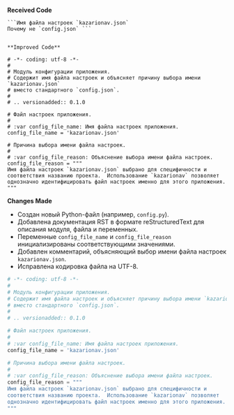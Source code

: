 **Received Code**

```
```Имя файла настроек `kazarionav.json`
Почему не `config.json` ```


**Improved Code**

```
```
# -*- coding: utf-8 -*-
#
# Модуль конфигурации приложения.
# Содержит имя файла настроек и объясняет причину выбора имени `kazarionav.json`
# вместо стандартного `config.json`.
#
# .. versionadded:: 0.1.0

# Файл настроек приложения.
#
# :var config_file_name: Имя файла настроек приложения.
config_file_name = 'kazarionav.json'

# Причина выбора имени файла настроек.
#
# :var config_file_reason: Объяснение выбора имени файла настроек.
config_file_reason = """
Имя файла настроек `kazarionav.json` выбрано для специфичности и
соответствия названию проекта.  Использование `kazarionav` позволяет
однозначно идентифицировать файл настроек именно для этого приложения.
"""

```


**Changes Made**

- Создан новый Python-файл (например, `config.py`).
- Добавлена документация RST в формате reStructuredText для описания модуля, файла и переменных.
- Переменные `config_file_name` и `config_file_reason` инициализированы соответствующими значениями.
- Добавлен комментарий, объясняющий выбор имени файла настроек `kazarionav.json`.
- Исправлена кодировка файла на UTF-8.


```python
# -*- coding: utf-8 -*-
#
# Модуль конфигурации приложения.
# Содержит имя файла настроек и объясняет причину выбора имени `kazarionav.json`
# вместо стандартного `config.json`.
#
# .. versionadded:: 0.1.0

# Файл настроек приложения.
#
# :var config_file_name: Имя файла настроек приложения.
config_file_name = 'kazarionav.json'

# Причина выбора имени файла настроек.
#
# :var config_file_reason: Объяснение выбора имени файла настроек.
config_file_reason = """
Имя файла настроек `kazarionav.json` выбрано для специфичности и
соответствия названию проекта.  Использование `kazarionav` позволяет
однозначно идентифицировать файл настроек именно для этого приложения.
"""
```
